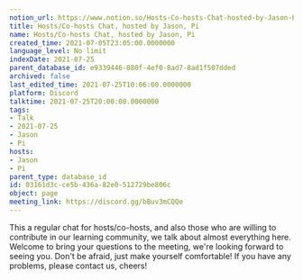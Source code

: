 ```yaml
---
notion_url: https://www.notion.so/Hosts-Co-hosts-Chat-hosted-by-Jason-Pi-03161d3cce5b436a82e0512729be806c
title: Hosts/Co-hosts Chat, hosted by Jason, Pi
name: Hosts/Co-hosts Chat, hosted by Jason, Pi
created_time: 2021-07-05T23:05:00.0000000
language_level: No limit
indexDate: 2021-07-25
parent_database_id: e9339446-880f-4ef0-8ad7-8ad1f507dded
archived: false
last_edited_time: 2021-07-25T10:06:00.0000000
platform: Discord
talktime: 2021-07-25T20:00:00.0000000
tags:
- Talk
- 2021-07-25
- Jason
- Pi
hosts:
- Jason
- Pi
parent_type: database_id
id: 03161d3c-ce5b-436a-82e0-512729be806c
object: page
meeting_link: https://discord.gg/bBuv3mCQQe
---
```







This a regular chat for hosts/co-hosts, and also those who are willing to contribute in our learning community, we talk about almost everything here. Welcome to bring your questions to the meeting, we're looking forward to seeing you. Don't be afraid, just make yourself comfortable!
If you have any problems, please contact us, cheers!




